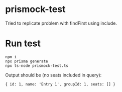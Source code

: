 # prismock-test
Tried to replicate problem with findFirst using include.

# Run test 
```
npm i 
npx prisma generate
npx ts-node prismock-test.ts
```

Output should be (no seats included in query):
```
{ id: 1, name: 'Entry 1', groupId: 1, seats: [] }
```

